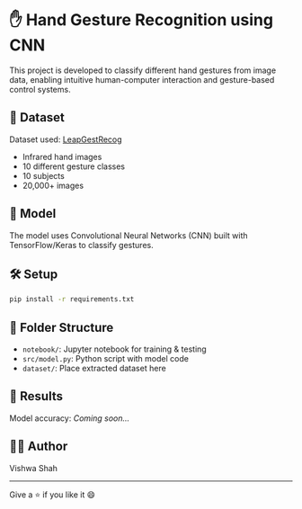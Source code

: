 # ✋ Hand Gesture Recognition using CNN

This project is developed to classify different hand gestures from image data, enabling intuitive human-computer interaction and gesture-based control systems.

## 🚀 Dataset
Dataset used: [LeapGestRecog](https://www.kaggle.com/datasets/gti-upm/leapgestrecog)

- Infrared hand images
- 10 different gesture classes
- 10 subjects
- 20,000+ images

## 🧠 Model
The model uses Convolutional Neural Networks (CNN) built with TensorFlow/Keras to classify gestures.

## 🛠️ Setup

```bash
pip install -r requirements.txt
```

## 📁 Folder Structure

- `notebook/`: Jupyter notebook for training & testing
- `src/model.py`: Python script with model code
- `dataset/`: Place extracted dataset here

## 👀 Results
Model accuracy: *Coming soon...*

## 🧑‍💻 Author
Vishwa Shah

---

Give a ⭐ if you like it 😄
